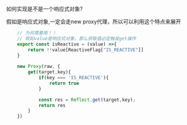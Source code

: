 如何实现是不是一个响应式对象?

假如是响应式对象,一定会走new proxy代理，所以可以利用这个特点来展开

``` js
	// 为何需要用！！
	// 假如value是响应式对象，那么获取值必定触发get操作
	export const isReactive = (value) =>{
		return !!value[ReactiveFlag["IS_REACTIVE"]]
	}
	
	new Proxy(raw, {
		get(target,key){
			if(key === 'IS_REACTIVE'){
				return true
			}

			const res = Reflect.get(target,key);
			return res
		}
	})
```